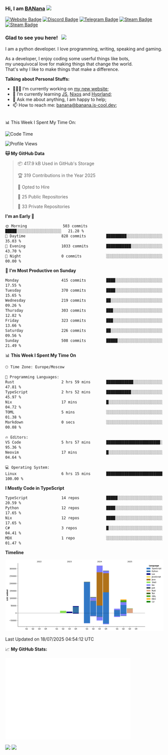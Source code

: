 ### Hi, I am <a href="https://banana.is-cool.dev" target="_blank">BANana</a> <img src="https://media.giphy.com/media/hvRJCLFzcasrR4ia7z/giphy.gif" width="25px">


[![Website Badge](https://img.shields.io/badge/Website-3b5998?style=for-the-badge&logo=google-chrome&logoColor=white)](https://banana.is-cool.dev)
[![Discord Badge](https://img.shields.io/badge/-Discord-424242?style=for-the-badge&logo=Discord&logoColor=white)](https://discord.gg/sQgHEERpqR)
[![Telegram Badge](https://img.shields.io/badge/-Telegram-0088cc?style=for-the-badge&logo=Telegram&logoColor=white)](https://t.me/BANanaD3V)
[![Steam Badge](https://img.shields.io/badge/-Steam-1b2838?style=for-the-badge&logo=Steam&logoColor=white)](https://steamcommunity.com/id/BANanaD3V/)
[![Steam Badge](https://img.shields.io/badge/-Reddit-ff6314?style=for-the-badge&logo=Reddit&logoColor=white)](https://www.reddit.com/user/BANanaD3V)

### Glad to see you here! &nbsp; ![](https://visitor-badge-reloaded.herokuapp.com/badge?page_id=BANanaD3V.BANanaD3V&style=for-the-badge)

I am a python developer. I love programming, writing, speaking and gaming.

As a developer, I enjoy coding some userful things like bots,
<br>my unequivocal love for making things that change the world. 
<br>That's why I like to make things that make a difference.
  

**Talking about Personal Stuffs:**

- 👨🏻‍💻 I’m currently working on [my new website](https://banana.is-cool.dev);
- 🚀 I’m currently learning [JS](https://js.org), [Nixos](https://nixos.org) and [Hyprland](https://hyprland.org);
- 💬 Ask me about anything, I am happy to help;
- 📫 How to reach me: banana@banana.is-cool.dev;

</br>
📊 This Week I Spent My Time On:

<!--START_SECTION:waka-->
![Code Time](http://img.shields.io/badge/Code%20Time-1%2C587%20hrs%207%20mins-blue)

![Profile Views](http://img.shields.io/badge/Profile%20Views-1-blue)

**🐱 My GitHub Data** 

> 📦 417.9 kB Used in GitHub's Storage 
 > 
> 🏆 319 Contributions in the Year 2025
 > 
> 💼 Opted to Hire
 > 
> 📜 25 Public Repositories 
 > 
> 🔑 33 Private Repositories 
 > 
**I'm an Early 🐤** 

```text
🌞 Morning                503 commits         █████░░░░░░░░░░░░░░░░░░░░   21.28 % 
🌆 Daytime                828 commits         █████████░░░░░░░░░░░░░░░░   35.03 % 
🌃 Evening                1033 commits        ███████████░░░░░░░░░░░░░░   43.70 % 
🌙 Night                  0 commits           ░░░░░░░░░░░░░░░░░░░░░░░░░   00.00 % 
```
📅 **I'm Most Productive on Sunday** 

```text
Monday                   415 commits         ████░░░░░░░░░░░░░░░░░░░░░   17.55 % 
Tuesday                  370 commits         ████░░░░░░░░░░░░░░░░░░░░░   15.65 % 
Wednesday                219 commits         ██░░░░░░░░░░░░░░░░░░░░░░░   09.26 % 
Thursday                 303 commits         ███░░░░░░░░░░░░░░░░░░░░░░   12.82 % 
Friday                   323 commits         ███░░░░░░░░░░░░░░░░░░░░░░   13.66 % 
Saturday                 226 commits         ██░░░░░░░░░░░░░░░░░░░░░░░   09.56 % 
Sunday                   508 commits         █████░░░░░░░░░░░░░░░░░░░░   21.49 % 
```


📊 **This Week I Spent My Time On** 

```text
🕑︎ Time Zone: Europe/Moscow

💬 Programming Languages: 
Rust                     2 hrs 59 mins       ████████████░░░░░░░░░░░░░   47.81 % 
TypeScript               2 hrs 52 mins       ███████████░░░░░░░░░░░░░░   45.97 % 
Nix                      17 mins             █░░░░░░░░░░░░░░░░░░░░░░░░   04.72 % 
TOML                     5 mins              ░░░░░░░░░░░░░░░░░░░░░░░░░   01.38 % 
Markdown                 0 secs              ░░░░░░░░░░░░░░░░░░░░░░░░░   00.08 % 

🔥 Editors: 
VS Code                  5 hrs 57 mins       ████████████████████████░   95.36 % 
Neovim                   17 mins             █░░░░░░░░░░░░░░░░░░░░░░░░   04.64 % 

💻 Operating System: 
Linux                    6 hrs 15 mins       █████████████████████████   100.00 % 
```

**I Mostly Code in TypeScript** 

```text
TypeScript               14 repos            █████░░░░░░░░░░░░░░░░░░░░   20.59 % 
Python                   12 repos            ████░░░░░░░░░░░░░░░░░░░░░   17.65 % 
Nix                      12 repos            ████░░░░░░░░░░░░░░░░░░░░░   17.65 % 
C#                       3 repos             █░░░░░░░░░░░░░░░░░░░░░░░░   04.41 % 
MDX                      1 repo              ░░░░░░░░░░░░░░░░░░░░░░░░░   01.47 % 
```



**Timeline**

![Lines of Code chart](https://raw.githubusercontent.com/BANanaD3V/BANanaD3V/master/assets/bar_graph.png)


 Last Updated on 18/07/2025 04:54:12 UTC
<!--END_SECTION:waka-->


📈 **My GitHub Stats:**

<img alt="" width="400" src="https://github.com/BANanaD3V/BANanaD3V/blob/master/metrics.plugin.isocalendar.fullyear.svg">

<p>
  <img height="180em" src="https://github-readme-stats.vercel.app/api?username=BANanaD3V&show_icons=true&hide_border=true&&count_private=true&include_all_commits=true&theme=dark"/>
  <img height="180em" src="https://github-readme-stats.vercel.app/api/top-langs/?username=BAnanaD3V&show_icons=true&hide_border=true&layout=compact&langs_count=10&theme=dark"/>
</p>




